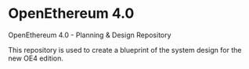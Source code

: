 # OpenEthereum 4.0

OpenEthereum 4.0 - Planning &amp; Design Repository

This repository is used to create a blueprint of the system design for the new OE4 edition.
